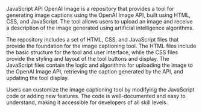 JavaScript API OpenAI Image is a repository that provides a tool for generating image captions using the OpenAI Image API, built using HTML, CSS, and JavaScript. The tool allows users to upload an image and receive a description of the image generated using artificial intelligence algorithms.

The repository includes a set of HTML, CSS, and JavaScript files that provide the foundation for the image captioning tool. The HTML files include the basic structure for the tool and user interface, while the CSS files provide the styling and layout of the tool buttons and display. The JavaScript files contain the logic and algorithms for uploading the image to the OpenAI Image API, retrieving the caption generated by the API, and updating the tool display.

Users can customize the image captioning tool by modifying the JavaScript code or adding new features. The code is well-documented and easy to understand, making it accessible for developers of all skill levels.

